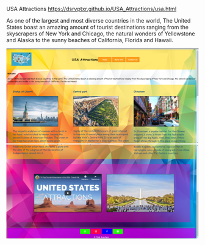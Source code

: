 USA Attractions
https://dsrvptxr.github.io/USA_Attractions/usa.html

As one of the largest and most diverse countries in the world, The United States boast an amazing amount of tourist destinations ranging from the skyscrapers of New York and Chicago, the natural wonders of Yellowstone and Alaska to the sunny beaches of California, Florida and Hawaii.

![](screenshots/1.png)
![](screenshots/2.png)
